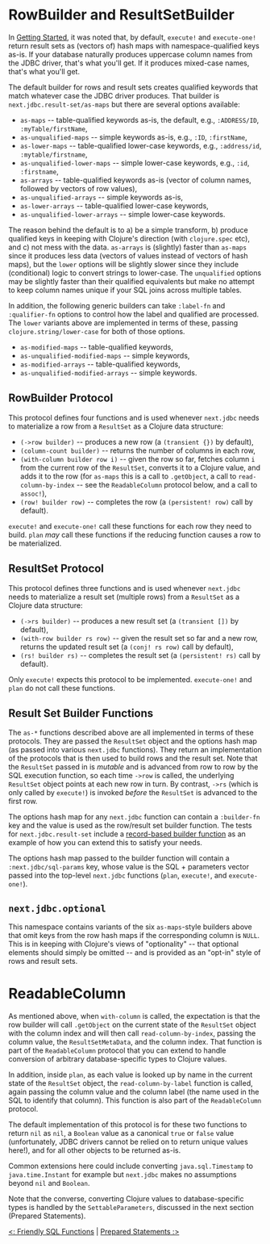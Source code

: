 # RowBuilder and ResultSetBuilder

In [Getting Started](/doc/getting-started.md), it was noted that, by default, `execute!` and `execute-one!` return result sets as (vectors of) hash maps with namespace-qualified keys as-is. If your database naturally produces uppercase column names from the JDBC driver, that's what you'll get. If it produces mixed-case names, that's what you'll get.

The default builder for rows and result sets creates qualified keywords that match whatever case the JDBC driver produces. That builder is `next.jdbc.result-set/as-maps` but there are several options available:

* `as-maps` -- table-qualified keywords as-is, the default, e.g., `:ADDRESS/ID`, `:myTable/firstName`,
* `as-unqualified-maps` -- simple keywords as-is, e.g., `:ID`, `:firstName`,
* `as-lower-maps` -- table-qualified lower-case keywords, e.g., `:address/id`, `:mytable/firstname`,
* `as-unqualified-lower-maps` -- simple lower-case keywords, e.g., `:id`, `:firstname`,
* `as-arrays` -- table-qualified keywords as-is (vector of column names, followed by vectors of row values),
* `as-unqualified-arrays` -- simple keywords as-is,
* `as-lower-arrays` -- table-qualified lower-case keywords,
* `as-unqualified-lower-arrays` -- simple lower-case keywords.

The reason behind the default is to a) be a simple transform, b) produce qualified keys in keeping with Clojure's direction (with `clojure.spec` etc), and c) not mess with the data. `as-arrays` is (slightly) faster than `as-maps` since it produces less data (vectors of values instead of vectors of hash maps), but the `lower` options will be slightly slower since they include (conditional) logic to convert strings to lower-case. The `unqualified` options may be slightly faster than their qualified equivalents but make no attempt to keep column names unique if your SQL joins across multiple tables.

In addition, the following generic builders can take `:label-fn` and `:qualifier-fn` options to control how the label and qualified are processed. The `lower` variants above are implemented in terms of these, passing `clojure.string/lower-case` for both of those options.

* `as-modified-maps` -- table-qualified keywords,
* `as-unqualified-modified-maps` -- simple keywords,
* `as-modified-arrays` -- table-qualified keywords,
* `as-unqualified-modified-arrays` -- simple keywords.

## RowBuilder Protocol

This protocol defines four functions and is used whenever `next.jdbc` needs to materialize a row from a `ResultSet` as a Clojure data structure:

* `(->row builder)` -- produces a new row (a `(transient {})` by default),
* `(column-count builder)` -- returns the number of columns in each row,
* `(with-column builder row i)` -- given the row so far, fetches column `i` from the current row of the `ResultSet`, converts it to a Clojure value, and adds it to the row (for `as-maps` this is a call to `.getObject`, a call to `read-column-by-index` -- see the `ReadableColumn` protocol below, and a call to `assoc!`),
* `(row! builder row)` -- completes the row (a `(persistent! row)` call by default).

`execute!` and `execute-one!` call these functions for each row they need to build. `plan` _may_ call these functions if the reducing function causes a row to be materialized.

## ResultSet Protocol

This protocol defines three functions and is used whenever `next.jdbc` needs to materialize a result set (multiple rows) from a `ResultSet` as a Clojure data structure:

* `(->rs builder)` -- produces a new result set (a `(transient [])` by default),
* `(with-row builder rs row)` -- given the result set so far and a new row, returns the updated result set (a `(conj! rs row)` call by default),
* `(rs! builder rs)` -- completes the result set (a `(persistent! rs)` call by default).

Only `execute!` expects this protocol to be implemented. `execute-one!` and `plan` do not call these functions.

## Result Set Builder Functions

The `as-*` functions described above are all implemented in terms of these protocols. They are passed the `ResultSet` object and the options hash map (as passed into various `next.jdbc` functions). They return an implementation of the protocols that is then used to build rows and the result set. Note that the `ResultSet` passed in is _mutable_ and is advanced from row to row by the SQL execution function, so each time `->row` is called, the underlying `ResultSet` object points at each new row in turn. By contrast, `->rs` (which is only called by `execute!`) is invoked _before_ the `ResultSet` is advanced to the first row.

The options hash map for any `next.jdbc` function can contain a `:builder-fn` key and the value is used as the row/result set builder function. The tests for `next.jdbc.result-set` include a [record-based builder function](https://github.com/seancorfield/next-jdbc/blob/master/test/next/jdbc/result_set_test.clj#L143-L161) as an example of how you can extend this to satisfy your needs.

The options hash map passed to the builder function will contain a `:next.jdbc/sql-params` key, whose value is the SQL + parameters vector passed into the top-level `next.jdbc` functions (`plan`, `execute!`, and `execute-one!`).

## `next.jdbc.optional`

This namespace contains variants of the six `as-maps`-style builders above that omit keys from the row hash maps if the corresponding column is `NULL`. This is in keeping with Clojure's views of "optionality" -- that optional elements should simply be omitted -- and is provided as an "opt-in" style of rows and result sets.

# ReadableColumn

As mentioned above, when `with-column` is called, the expectation is that the row builder will call `.getObject` on the current state of the `ResultSet` object with the column index and will then call `read-column-by-index`, passing the column value, the `ResultSetMetaData`, and the column index. That function is part of the `ReadableColumn` protocol that you can extend to handle conversion of arbitrary database-specific types to Clojure values.

In addition, inside `plan`, as each value is looked up by name in the current state of the `ResultSet` object, the `read-column-by-label` function is called, again passing the column value and the column label (the name used in the SQL to identify that column). This function is also part of the `ReadableColumn` protocol.

The default implementation of this protocol is for these two functions to return `nil` as `nil`, a `Boolean` value as a canonical `true` or `false` value (unfortunately, JDBC drivers cannot be relied on to return unique values here!), and for all other objects to be returned as-is.

Common extensions here could include converting `java.sql.Timestamp` to `java.time.Instant` for example but `next.jdbc` makes no assumptions beyond `nil` and `Boolean`.

Note that the converse, converting Clojure values to database-specific types is handled by the `SettableParameters`, discussed in the next section (Prepared Statements).

[<: Friendly SQL Functions](/doc/friendly-sql-functions.md) | [Prepared Statements :>](/doc/prepared-statements.md)
